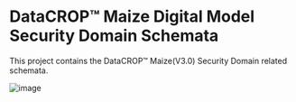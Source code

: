 # DataCROP&#8482; Maize Digital Model Security Domain Schemata
This project contains the DataCROP&#8482; Maize(V3.0) Security Domain related schemata.


![image](http://angrybrownbutch.com/images/construction.gif)
